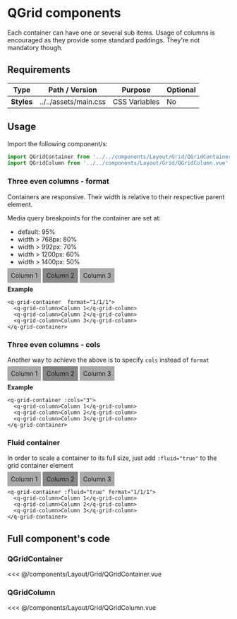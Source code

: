<script setup>
import QGridContainer from '../../components/Layout/Grid/QGridContainer.vue'
import QGridColumn from '../../components/Layout/Grid/QGridColumn.vue'
</script>

<style>
@import '../../.vitepress/theme/main.css'
</style>

# QGrid components

Each container can have one or several sub items. Usage of columns is encouraged as they provide some standard paddings. They're not mandatory though.

## Requirements

| Type       | Path / Version        | Purpose       | Optional |
| ---------- | --------------------- | ------------- | -------- |
| **Styles** | ../../assets/main.css | CSS Variables | No       |

## Usage

Import the following component/s:

```javascript
import QGridContainer from '../../components/Layout/Grid/QGridContainer.vue'
import QGridColumn from '../../components/Layout/Grid/QGridColumn.vue'
```

### Three even columns - format

Containers are responsive. Their width is relative to their respective parent element.

Media query breakpoints for the container are set at:

- default: 95%
- width > 768px: 80%
- width > 992px: 70%
- width > 1200px: 60%
- width > 1400px: 50%

<q-grid-container format="1/1/1">
  <q-grid-column style="padding: 0.5rem; background-color: #aaa; text-align: center">Column 1</q-grid-column>
  <q-grid-column style="padding: 0.5rem; background-color: #888; text-align: center">Column 2</q-grid-column>
  <q-grid-column style="padding: 0.5rem; background-color: #aaa; text-align: center">Column 3</q-grid-column>
</q-grid-container>

**Example**

```vue
<q-grid-container  format="1/1/1">
  <q-grid-column>Column 1</q-grid-column>
  <q-grid-column>Column 2</q-grid-column>
  <q-grid-column>Column 3</q-grid-column>
</q-grid-container>
```

### Three even columns - cols

Another way to achieve the above is to specify `cols` instead of `format`

<q-grid-container :cols="3">
  <q-grid-column style="padding: 0.5rem; background-color: #aaa; text-align: center">Column 1</q-grid-column>
  <q-grid-column style="padding: 0.5rem; background-color: #888; text-align: center">Column 2</q-grid-column>
  <q-grid-column style="padding: 0.5rem; background-color: #aaa; text-align: center">Column 3</q-grid-column>
</q-grid-container>

**Example**

```vue
<q-grid-container :cols="3">
  <q-grid-column>Column 1</q-grid-column>
  <q-grid-column>Column 2</q-grid-column>
  <q-grid-column>Column 3</q-grid-column>
</q-grid-container>
```


### Fluid container

In order to scale a container to its full size, just add `:fluid="true"` to the grid container element

<q-grid-container :fluid="true" format="1/1/1">
  <q-grid-column style="padding: 0.5rem; background-color: #aaa; text-align: center">Column 1</q-grid-column>
  <q-grid-column style="padding: 0.5rem; background-color: #888; text-align: center">Column 2</q-grid-column>
  <q-grid-column style="padding: 0.5rem; background-color: #aaa; text-align: center">Column 3</q-grid-column>
</q-grid-container>

```vue
<q-grid-container :fluid="true" format="1/1/1">
  <q-grid-column>Column 1</q-grid-column>
  <q-grid-column>Column 2</q-grid-column>
  <q-grid-column>Column 3</q-grid-column>
</q-grid-container>
```

## Full component's code

### QGridContainer

<<< @/components/Layout/Grid/QGridContainer.vue

### QGridColumn

<<< @/components/Layout/Grid/QGridColumn.vue
